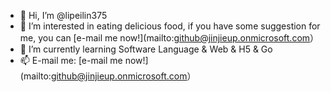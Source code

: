 - 👋 Hi, I’m @lipeilin375
- 👀 I’m interested in eating delicious food, if you have some suggestion for me, you can [e-mail me now!](mailto:github@jinjieup.onmicrosoft.com）
- 🌱 I’m currently learning Software Language & Web & H5 & Go
- 📫 E-mail me: [e-mail me now!](mailto:github@jinjieup.onmicrosoft.com）
